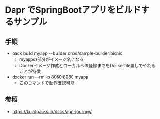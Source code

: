 # Dapr でSpringBootアプリをビルドするサンプル

## 手順
- pack build myapp --builder cnbs/sample-builder:bionic
  - myappの部分がイメージ名になる
  - Dockerイメージ作成とローカルへの登録までをDockerfile無しでやれることが特徴
- docker run --rm -p 8080:8080 myapp
  - このコマンドで動作確認可能

## 参照
- https://buildpacks.io/docs/app-journey/